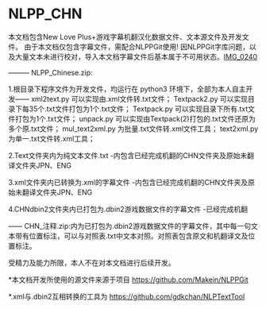 # NLPP_CHN
本文档包含New Love Plus+游戏字幕机翻汉化数据文件、文本源文件及开发文件。
由于本文档仅包含字幕文件，需配合NLPPGit使用!
因NLPPGit字库问题，以及大量文本未进行校对，导入本文档字幕文件后基本属于不可用状态。[IMG_0240](https://user-images.githubusercontent.com/80207563/110263053-7e227c80-7ff0-11eb-8fc5-b7c2c98b3022.jpeg)

——— NLPP_Chinese.zip:

1.根目录下程序文件为开发文件，均运行在 python3 环境下，全部为本人自主开发——
	xml2text.py 可以实现由.xml文件转.txt文件；
	Textpack2.py 可以实现目录下每35个.txt文件打包为1个.txt文件；
	Textpack.py 可以实现目录下所有.txt文件打包为1个.txt文件；
	unpack.py 可以实现由Textpack(2)打包的.txt文件还原为多个原.txt文件；
	mul_text2xml.py 为批量.txt文件转.xml文件工具；
	text2xml.py 为单一.txt文件转.xml工具；

2.Text文件夹内为纯文本文件.txt
	-内包含已经完成机翻的CHN文件夹及原始未翻译文件夹JPN、ENG
	
3.xml文件夹内已转换为.xml的字幕文件
	-内包含已经完成机翻的CHN文件夹及原始未翻译文件夹JPN、ENG

4.CHNdbin2文件夹内已打包为.dbin2游戏数据文件的字幕文件
	-已经完成机翻

—— CHN_注释.zip:内为已打包为.dbin2游戏数据文件的字幕文件，其中每一句文本带有位置标注，可以与对照表.txt中文本对照。对照表包含原文和机翻译文及位置标注。



受精力及能力所限，本人不在对本文档进行后续开发。

*本文档开发所使用的源文件来源于项目 https://github.com/Makein/NLPPGit

*.xml与.dbin2互相转换的工具为 https://github.com/gdkchan/NLPTextTool
